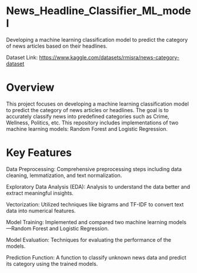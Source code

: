 # News_Headline_Classifier_ML_model
Developing  a machine learning classification model to predict the category of news articles based on their headlines.

Dataset Link: https://www.kaggle.com/datasets/rmisra/news-category-dataset


# Overview
This project focuses on developing a machine learning classification model to predict the category of news articles or headlines. The goal is to accurately classify news into predefined categories such as Crime, Wellness, Politics, etc. This repository includes implementations of two machine learning models: Random Forest and Logistic Regression.

# Key Features
Data Preprocessing: Comprehensive preprocessing steps including data cleaning, lemmatization, and text normalization.

Exploratory Data Analysis (EDA): Analysis to understand the data better and extract meaningful insights.

Vectorization: Utilized techniques like bigrams and TF-IDF to convert text data into numerical features.

Model Training: Implemented and compared two machine learning models—Random Forest and Logistic Regression.

Model Evaluation: Techniques for evaluating the performance of the models.

Prediction Function: A function to classify unknown news data and predict its category using the trained models.
